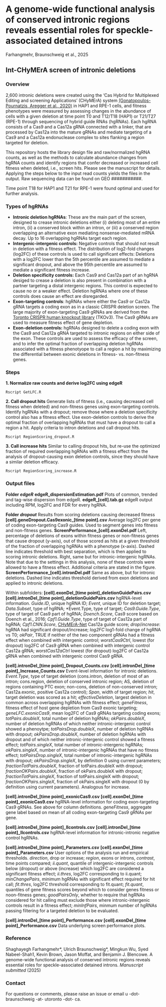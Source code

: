 # A genome-wide functional analysis of conserved intronic regions reveals essential roles for speckle-associated detained introns
Farhangmehr, Braunschweig et al., 2025

## Int-CHyMErA screen of intronic deletions

### Overview
2,600 intronic deletions were created using the ‘Cas Hybrid for Multiplexed Editing and screening Applications’ (CHyMErA) system [(Gonatopoulos-Pournatzis, Aregger et al., 2020)](https://pubmed.ncbi.nlm.nih.gov/32249828/) in HAP1 and RPE-1 cells, and fitness phenotypes were measured by assessing changes in the abundance of cells with a given deletion at time point T0 and T12/T18 (HAP1) or T21/T27 (RPE-1) through sequencing of hybrid guide RNAs (hgRNAs). Each hgRNA consists of a Cas9 and a Cas12a gRNA connected with a linker, that are processed by Cas12a into the mature gRNAs and mediate targeting of a Cas9 and a Cas12a endonuclease complex to sites flanking a region targeted for deletion.

This repository hosts the library design file and raw/normalized hgRNA counts, as well as the methods to calculate abundance changes from hgRNA counts and identify regions that confer decreased or increased cell fitness when deleted, i.e., screen hits. Please see the manuscript for details. Applying the steps below to the input read counts yields the files in the output. Raw sequencing data can be found on GEO ###########.

Time point T18 for HAP1 and T21 for RPE-1 were found optimal and used for further analysis.


### Types of hgRNAs
- **Intronic deletion hgRNAs**: These are the main part of the screen, designed to crease intronic deletions either (i) deleting most of an entire intron, (ii) a conserved block within an intron, or (iii) a conserved region overlapping an alternative exon mediating nonsense-mediated mRNA decay. Up to 16 overlapping hgRNAs target each region.
- **Intergenic-intergenic controls:** Negative controls that should not result in deletion with a fitness effect. The distribution of log2-fold changes (log2FC) of these controls is used to call significant effects: Deletions with a log2FC lower than the 5th percentile are assumed to mediate a significant dropout, and above the 95th percentile are assumed to mediate a significant fitness increase.
- **Deletion specificity controls:** Each Cas9 and Cas12a part of an hgRNA desiged to crease a deletion is also present in combination with a partner targeting a distal intergenic regions. This control is expected to cause no or a weaker effect. Deletion hgRNAs where one of these controls does cause an effect are disregarded.
- **Exon-targeting controls**: hgRNAs where either the Cas9 or Cas12a gRNA targets a coding exon as in a classic CRISPR deletion screen. The large majority of exon-targeting Cas9 gRNAs are derived from the [Toronto CRISPR human knockout library](https://www.addgene.org/pooled-library/moffat-crispr-knockout-tkov3/) (TKOv3). The Cas9 gRNAs are used to measure fitness effect of gene depletion. 
- **Exon-deletion controls:** hgRNAs designed to delete a coding exon with the Cas9 and Cas12a gRNA targeted to intronic regions on either side of the exon. These controls are used to assess the efficacy of the screen, and to infer the optimal fraction of overlapping deletion hgRNAs associated with a fitness phenotyope to call a region a hit by maximizing the differential between exonic deletions in fitness- vs. non-fitness genes.


### Steps
**1. Normalize raw counts and derive log2FC using edgeR**
```
Rscript GetLFC.R
```
**2. Call dropout hits**
Generate lists of fitness (i.e., causing decreased cell fitness when deleted) and non-fitness genes using exon-targeting controls. Identify hgRNAs with a dropout; remove those where a deletion specificity control also has a fitness effect. Use exon-deletion controls to derive the optimal fraction of overlapping hgRNAs that must have a dropout to call a region a hit. Apply criteria to intron deletions and call dropout hits.
```
Rscript RegionScoring_dropout.R
```
**3. Call increase hits**
Similar to calling dropout hits, but re-use the optimized fraction of required overlapping hgRNAs with a fitness effect from the analysis of dropout-causing exon deletion controls, since they should have a similar deletion efficacy.
```
Rscript RegionScoring_increase.R
```


### Output files
**Folder _edgeR_**
**edgeR_dispersionEstimation.pdf**
Plots of common, trended and tag-wise dispersion from edgeR.
**edgeR_[cell].tab.gz**
edgeR output including RPM, log2FC and FDR for every hgRNA.

**Folder _dropout_**
Results from scoring deletions causing decreased fitness
**[cell].geneDropout.Cas9exonic_[time point].csv**
Average log2FC per gene of coding exon-targeting Cas9 guides. Used to segment genes into fitness and non-fitness genes.
**ScreenPerformance_[cell].exonDel.pdf**
Left, percentage of deletions of exons within fitness genes or non-fitness genes that cause dropout (y-axis), out of those scored as hits at a given threshold of the fraction of overlapping hgRNAs with a phenotype (x-axis). Dashed line indicates threshold with best separation, which is then applied to scoring intronic deletions. Right, same but for intronic-intergenic hgRNAs. Note that due to the settings in this analysis, none of these controls were allowed to have a fitness effect. Additional criteria are stated in the figure.
**ScreenPerformance_[cell].intronDel.pdf**
Same as above, but for intronic deletions. Dashed line indicates threshold derived from exon deletions and applied to intronic deletions.

Within subfolders:
**[cell].exonDel_[time point]_deletionGuidePairs.csv**
**[cell].intronDel_[time point]_deletionGuidePairs.csv**
hgRNA-level information. *Guide.ID*, unique hgRNA ID; *Event*, unique ID for deletion target; *Data.Subset*, type of hgRNA; *Event.Type, type of target; *Cas9.Guide.Type*, type of target of Cas9 part of hgRNA; *Doench.Score*, Cas9 score based on Doench et al., 2016; *Cpf1.Guide.Type*, type of target of Cas12a part of hgRNA; *Cpf1.CNN.Score*, [CHyMErA-Net](https://github.com/BlencoweLab/CHyMErA-Net) Cas12a guide score; *drop*/*increase*: hgRNA had significant dropout/increase; *log2FC* log1-fold change of hgRNA vs T0; *okPair*, TRUE if neither of the two component gRNAs had a fitness effect when combined with intergenic control; *worstCas9Ctrl*, lowest (for dropout) log2FC of Cas9 gRNA when combined with intergenic control Cas12a gRNA; *worstCas12aCtrl*  lowest (for dropout) log2FC of Cas12a gRNA when combined with intergenic control Cas9 gRNA.

**[cell].intronDel_[time point]_Dropout_Counts.csv**
**[cell].intronDel_[time point]_Increase_Counts.csv**
Event-level information for intronic deletions. *Event.Type*, type of target deletion (cons.intron, deletion of most of an intron; cons.region, deletion of conserved intronic region; AS, deletion of regions containing PTC exon; non-cons, deletion of non-conserved intron; Cas12a.exonic, positive Cas12a control); *Span*, width of target region; *hit*, target deletion was scored as a hit; *effectiveDeletion*, largest deletion in common across overlapping hgRNAs with fitness effect; *geneFitness*, fitness effect of host gene depletion from Cas9 exonic targeting; *geneLFC.exonicCas9*, mean log2FC of Cas9 gRNAs targeting coding exons; *totPairs.doubleX*, total number of deletion hgRNAs; *okPairs.doubleX*, number of deletion hgRNAs of which neither intronic-intergenic control showed a phenoytpe; *totPairsDrop.doubleX*, number of deletion hgRNAs with dropout; *okPairsDrop.doubleX*, number of deletion hgRNAs with dropout and of which neither intronic-intergenic control showed a fitness effect; *totPairs.singleX*, total number of intronic-intergenic hgRNAs; *okPairs.singleX*, number of intronic-intergenic hgRNAs that have no fitness effect; *totPairsDrop.singleX*, total number of intronic-intergenic hgRNAs with dropout; *okPairsDrop.singleX*, by definition 0 using current parameters; *fractionTotPairs.doubleX*, fraction of totPairs.doubleX with dropout; *fractionOKPairs.doubleX*, fraction of okPairs.doubleX with dropout; *fractionTotPairs.singleX*, fraction of totPairs.singleX with dropout; *fractionOKPairs.singleX*, fraction of okPairs.singleX with dropout (0 by definition using current parameters). Analogous for increase.

**[cell].intronDel_[time point]_exonicCas9.csv**
**[cell].exonDel_[time point]_exonicCas9.csv**
hgRNA-level information for coding exon-targeting Cas9 gRNAs. See above for column definitions. *geneFitness*, aggregate gene label based on mean of all coding exon-targeting Cas9 gRNAs per gene.

**[cell].intronDel_[time point]_IIcontrols.csv**
**[cell].intronDel_[time point]_IIcontrols.csv**
hgRNA-level information for intronic-intronic negative control hgRNAs.

**[cell].intronDel_[time point]_Parameters.csv**
**[cell].exonDel_[time point]_Parameters.csv**
User options of the analysis run and empirical thresholds. *direction*, drop or increase; *region*, exons or introns, *contrast*, time points compared; *ii.quant*, quantile of intergenic-intergenic controls below (dropout) or above (increase) which log2FC are considered a significant fitness effect; *ii.thres*, log2FC corresponding to ii.quant; *minChangePairs*, minimum hgRNAs with significant effect required for hit call; *fit.thres*, log2FC threshold corresponding to fit.quant; *fit.quant*, quantiles of gene fitness scores beyond which to consider genes fitness or noon-fitness genes; *goodPairsOnly*, whether to require that hgRNAs considered for hit calling must exclude those where intronic-intergenic controls result in a fitness effect; *minInfPairs*, minmum number of hgRNAs passing filtering for a targeted deletion to be evaluated.

**[cell].intronDel_[time point]_Performance.csv**
**[cell].exonDel_[time point]_Performance.csv**
Data underlying screen performance plots.



### Reference
Shaghayegh Farhangmehr*, Ulrich Braunschweig*, Mingkun Wu, Syed Nabeel-Shah1, Kevin Brown, Jason Moffat, and Benjamin J. Blencowe. A genome-wide functional analysis of conserved intronic regions reveals essential roles for speckle-associated detained introns. *Manuscript submitted* (2025)

### Contact
For questions or comments, please raise an issue or email u -dot- braunschweig -at- utoronto -dot- ca.
